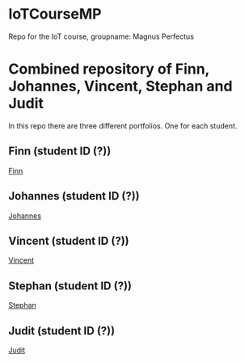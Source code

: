 # IoTCourseMP
Repo for the IoT course, groupname: Magnus Perfectus
# Combined repository of Finn, Johannes, Vincent, Stephan and Judit

In this repo there are three different portfolios. One for each student.

## Finn (student ID (?))
[Finn](/Finn/README.md)
## Johannes (student ID (?))
[Johannes](/Johannes/README.md)
## Vincent (student ID (?))
[Vincent](/Vincent/README.md)
## Stephan (student ID (?))
[Stephan](/Stephan/README.md)
## Judit (student ID (?))
[Judit](/Judit/README.md)